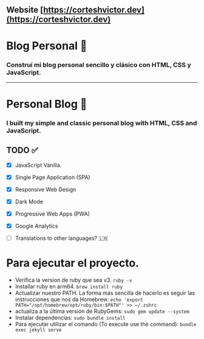 ## Website [https://corteshvictor.dev](https://corteshvictor.dev)

# Blog Personal 📝

### Construí mi blog personal sencillo y clásico con HTML, CSS y JavaScript.

---

# Personal Blog 📝

### I built my simple and classic personal blog with HTML, CSS and JavaScript.

## TODO ✅

- [x] JavaScript Vanilla.
- [x] Single Page Application (SPA)
- [x] Responsive Web Design
- [x] Dark Mode
- [x] Progressive Web Apps (PWA)
- [x] Google Analytics
- [ ] Translations to other languages? 🇱🇷


# Para ejecutar el proyecto.

- Verifica la version de ruby que sea v3. `ruby -v`
- Installar ruby en arm64. `brew install ruby`
- Actualizar nuestro PATH. La forma más sencilla de hacerlo es seguir las instrucciones que nos da Homebrew: `echo 'export PATH="/opt/homebrew/opt/ruby/bin:$PATH"' >> ~/.zshrc`
- actualiza a la última versión de RubyGems: `sudo gem update --system`
- Instalar dependencias: `sudo bundle install`
- Para ejecutar utilizar el comando (To execute use the command): `bundle exec jekyll serve`
